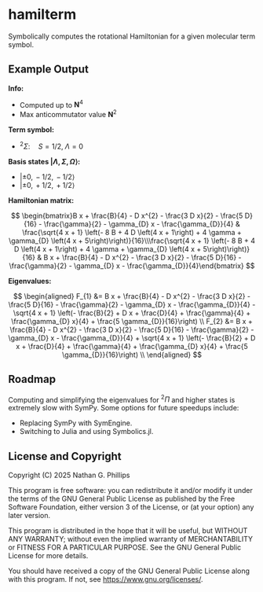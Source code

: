 # hamilterm

Symbolically computes the rotational Hamiltonian for a given molecular term symbol.

## Example Output

**Info:**

- Computed up to $\bm{N}^4$
- Max anticommutator value $\bm{N}^2$

**Term symbol:**

- $^2\Sigma: \quad S=1/2,\;\Lambda=0$

**Basis states $\lvert \Lambda,\Sigma,\Omega\rangle$:**

- $\lvert \pm0,\,-1/2,\,-1/2\rangle$
- $\lvert \pm0,\,+1/2,\,+1/2\rangle$

**Hamiltonian matrix:**

$$
\begin{bmatrix}B x + \frac{B}{4} - D x^{2} - \frac{3 D x}{2} - \frac{5 D}{16} - \frac{\gamma}{2} - \gamma_{D} x - \frac{\gamma_{D}}{4} & \frac{\sqrt{4 x + 1} \left(- 8 B + 4 D \left(4 x + 1\right) + 4 \gamma + \gamma_{D} \left(4 x + 5\right)\right)}{16}\\\frac{\sqrt{4 x + 1} \left(- 8 B + 4 D \left(4 x + 1\right) + 4 \gamma + \gamma_{D} \left(4 x + 5\right)\right)}{16} & B x + \frac{B}{4} - D x^{2} - \frac{3 D x}{2} - \frac{5 D}{16} - \frac{\gamma}{2} - \gamma_{D} x - \frac{\gamma_{D}}{4}\end{bmatrix}
$$

**Eigenvalues:**

$$
\begin{aligned}
F_{1} &= B x + \frac{B}{4} - D x^{2} - \frac{3 D x}{2} - \frac{5 D}{16} - \frac{\gamma}{2} - \gamma_{D} x - \frac{\gamma_{D}}{4} - \sqrt{4 x + 1} \left(- \frac{B}{2} + D x + \frac{D}{4} + \frac{\gamma}{4} + \frac{\gamma_{D} x}{4} + \frac{5 \gamma_{D}}{16}\right) \\
F_{2} &= B x + \frac{B}{4} - D x^{2} - \frac{3 D x}{2} - \frac{5 D}{16} - \frac{\gamma}{2} - \gamma_{D} x - \frac{\gamma_{D}}{4} + \sqrt{4 x + 1} \left(- \frac{B}{2} + D x + \frac{D}{4} + \frac{\gamma}{4} + \frac{\gamma_{D} x}{4} + \frac{5 \gamma_{D}}{16}\right) \\
\end{aligned}
$$

## Roadmap

Computing and simplifying the eigenvalues for $^2\Pi$ and higher states is extremely slow with SymPy. Some options for future speedups include:

- Replacing SymPy with SymEngine.
- Switching to Julia and using Symbolics.jl.

## License and Copyright

Copyright (C) 2025 Nathan G. Phillips

This program is free software: you can redistribute it and/or modify it under the terms of the GNU General Public License as published by the Free Software Foundation, either version 3 of the License, or (at your option) any later version.

This program is distributed in the hope that it will be useful, but WITHOUT ANY WARRANTY; without even the implied warranty of MERCHANTABILITY or FITNESS FOR A PARTICULAR PURPOSE. See the GNU General Public License for more details.

You should have received a copy of the GNU General Public License along with this program. If not, see <https://www.gnu.org/licenses/>.
